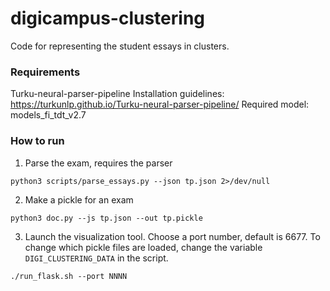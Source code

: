 # digicampus-clustering
Code for representing the student essays in clusters.



### Requirements
Turku-neural-parser-pipeline
Installation guidelines: https://turkunlp.github.io/Turku-neural-parser-pipeline/
Required model: models_fi_tdt_v2.7

### How to run
1. Parse the exam, requires the parser
```
python3 scripts/parse_essays.py --json tp.json 2>/dev/null
```
2. Make a pickle for an exam
```
python3 doc.py --js tp.json --out tp.pickle
```
3. Launch the visualization tool. Choose a port number, default is 6677. To change which pickle files are loaded, change the variable `DIGI_CLUSTERING_DATA` in the script.
```
./run_flask.sh --port NNNN
```